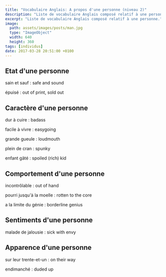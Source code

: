 ```yaml
---
title: "Vocabulaire Anglais: A propos d'une personne (niveau 2)"
description: "Liste de vocabulaire Anglais composé relatif à une personne."
excerpt: "Liste de vocabulaire Anglais composé relatif à une personne."
image:
  path: assets/images/posts/man.jpg
  type: "ImageObject"
  width: 640
  height: 360
tags: [individus]
date: 2017-03-28 20:51:00 +0100
---
```


## Etat d'une personne

sain et sauf
: safe and sound

épuisé
: out of print, sold out


## Caractère d'une personne

dur à cuire
: badass

facile à vivre
: easygoing

grande gueule
: loudmouth

plein de cran
: spunky

enfant gâté
: spoiled (rich) kid


## Comportement d'une personne

incontrôlable
: out of hand

pourri jusqu'à la moelle
: rotten to the core

a la limite du génie
: borderline genius


## Sentiments d'une personne

malade de jalousie
: sick with envy


## Apparence d'une personne

sur leur trente-et-un
: on their way

endimanché
: duded up
